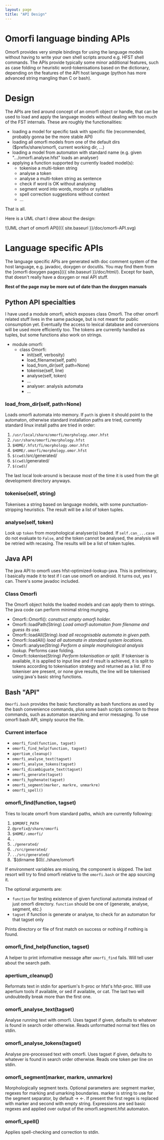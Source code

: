 ```yaml
---
layout: page
title: "API Design"
---
```


# Omorfi language binding APIs

Omorfi provides very simple bindings for using the language models without
having to write your own shell scripts around e.g. HFST shell commands. The APIs
provide typically some minor additional features, such as case folding or
heuristic word-tokenisations based on the dictionary, depending on the features
of the API host language (python has more advanced string mangling than C or
bash).

# Design

The APIs are tied around concept of an omorfi object or handle, that can be
used to load and apply the language models without dealing with too much of the
FST internals. These are roughly the functionalities:

* loading a model for specific task with specific file (recommended, probably
  gonna be the more stable API)
* loading all omorfi models from one of the default dirs ($prefix/share/omorfi,
  current working dir, ...)
* loading a model from automaton with standard name (e.g. given
  ".../omorfi.analyse.hfst" loads an analyser)
* applying a function supported by currently loaded model(s):
    * tokenise a multi-token string
    * analyse a token
    * analyse a multi-token string as sentence
    * check if word is OK without analysing
    * segment word into words, morphs or syllables
    * spell correction suggestions without context
    * ...

That is all.

Here is a UML chart I drew about the design:

![UML chart of omorfi API]({{ site.baseurl }}/doc/omorfi-API.svg)

# Language specific APIs

The language specific APIs are generated with doc comment system of the host
language, e.g. javadoc, doxygen or docutils. You may find them from the [omorfi
doxygen pages]({{ site.baseurl }}/doc/html/). Except for bash, that doesn't
really have a doxygen or real API stuff.


**Rest of the page may be more out of date than the doxygen manuals**

## Python API specialties

I have used a module omorfi, which exposes class Omorfi. The other omorfi
related stuff lives in the same package, but is not meant for public consumption
yet. Eventually the access to lexical database and conversions will be used more
efficiently too. The tokens are currently handled as tuples, but some functions
also work on strings.

  * module omorfi:
    * class Omorfi:
      * init(self, verbosity)
      * load\_filename(self, path)
      * load\_from\_dir(self, path=None)
      * tokenise(self, line)
      * analyse(self, token)
      * ...
      * analyser: analysis automata
      * ...

### load\_from\_dir(self, path=None) ##

Loads omorfi automata into memory. If `path` is given it should point to the
automaton, otherwise standard installation paths are tried, currently standard
linux install paths are tried in order:

  1. `/usr/local/share/omorfi/morphology.omor.hfst`
  1. `/usr/share/omorfi/morphology.hfst`
  1. `$HOME/.hfst/fi/morphology.omor.hfst`
  1. `$HOME/.omorfi/morphology.omor.hfst`
  1. `$(cwd)`/src/generated/
  1. `$(cwd)`/generated/
  1. `$(cwd)`/

The last local look-around is because most of the time it is used from the git
development directory anyways.

### tokenise(self, string)

Tokenises a string based on language models, with some punctuation-stripping
heuristics. The result will be a list of token tuples.

### analyse(self, token) ##

Look up `token` from morphological analyser(s) loaded. If `self.can_...case`
do not evaluate to `False`, and the token cannot be analysed, the analysis
will be retried with recasing. The results will be a list of token tuples.

## Java API

The java API to omorfi uses hfst-optimized-lookup-java. This is preliminary, I
basically made it to test if I can use omorfi on android. It turns out, yes I
can. There's some javadoc included.

### Class Omorfi

The Omorfi object holds the loaded models and can apply them to strings.
The java code can perform minimal string munging.

* Omorfi::Omorfi(): *construct empty omorfi holder.*
* Omorfi::loadPath(String) *Load omorfi automaton from filename and guess
  its use.*
* Omorfi::loadAll(String) *load all recognisable automata in given path.*
* Omorfi::loadAll() *load all automata in standard system locations.*
* Omorfi::analyse(String) *Perform a simple morphological analysis
  lookup.* Performs case folding.
* Omorfi::tokenise(String) *Perform tokenisation or split.*
  If tokeniser is available, it is applied to input line and if result is
  achieved, it is split to tokens according to tokenisation strategy and returned
  as a list. If no tokeniser are present, or none give results, the line will be
  tokenised using java's basic string functions.

## Bash "API"

`Omorfi.bash` provides the basic functionality as bash functions as used by
the bash convenience commands, plus some bash scripts common to these
commands, such as automaton searching and error messaging. To use omorfi
bash API, simply source the file.


### Current interface

* `omorfi_find(function, tagset)`
* `omorfi_find_help(function, tagset)`
* `apertium_cleanup()`
* `omorfi_analyse_text(tagset)`
* `omorfi_analyse_tokens(tagset)`
* `omorfi_disambiguate_text(tagset)`
* `omorfi_generate(tagset)`
* `omorfi_hyphenate(tagset)`
* `omorfi_segment(marker, markre, unmarkre)`
* `omorfi_spell()`

### omorfi\_find(function, tagset) ##

Tries to locate omorfi from standard paths, which are currently following:

  1. `$OMORFI_PATH`
  1. `@prefix@/share/omorfi`
  1. `$HOME/.omorfi/`
  1. `.`
  1. `./generated/`
  1. `./src/generated/`
  1. `../src/generated/`
  1. `$(dirname $0)/../share/omorfi

If environment variables are missing, the component is skipped. The last resort
will try to find omorfi relative to the `omorfi.bash` or the app sourcing it.

The optional arguments are:

* `function` for testing existence of given functional automata instead of just
  omorfi directory. `function` should be one of {generate, analyse, segment,
  etc.}
* `tagset` if function is generate or analyse, to check for an automaton for
  that tagset only

Prints directory or file of first match on success or nothing if nothing is
found.

### omorfi\_find\_help(function, tagset)

A helper to print informative message after `omorfi_find` fails. Will tell
user about the search path.

### apertium\_cleanup()

Reformats text in stdin for apertium's lt-proc or hfst's hfst-proc. Will use
apertium tools if available, or sed if available, or cat. The last two will
undoubtedly break more than the first one.

### omorfi\_analyse\_text(tagset)

Analyse running text with omorfi. Uses tagset if given, defaults to whatever
is found in search order otherwise. Reads unformatted normal text files on
stdin.

### omorfi\_analyse\_tokens(tagset)

Analyse pre-processed text with omorfi. Uses tagset if given, defaults to
whatever is found in search order otherwise. Reads one token per line on
stdin.

### omorfi\_segment(marker, markre, unmarkre)

Morphologically segment texts. Optional parameters are: segment marker,
regexes for marking and umarking boundaries. marker is string to use for the
segment separator, by default → ←. If present the first regex is replaced
with marker and second with empty string. Expressions are sed basic regexes
and applied over output of the omorfi.segment.hfst automaton.

### omorfi\_spell()

Applies spell-checking and correction to stdin.

